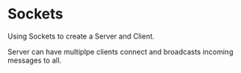 # Sockets

Using Sockets to create a Server and Client.

Server can have multiplpe clients connect and broadcasts incoming messages to all.
